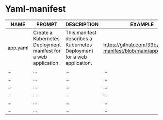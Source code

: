 # Yaml-manifest


| NAME | PROMPT | DESCRIPTION | EXAMPLE |
|---|---|---|---|
| app.yaml | Create a Kubernetes Deployment manifest for a web application. | This manifest describes a Kubernetes Deployment for a web application. | https://github.com/33base/Yaml-manifest/blob/main/app.yaml |
| ... | ... | ... | ... |
| ... | ... | ... | ... |
| ... | ... | ... | ... |
| ... | ... | ... | ... |
| ... | ... | ... | ... |
| ... | ... | ... | ... |